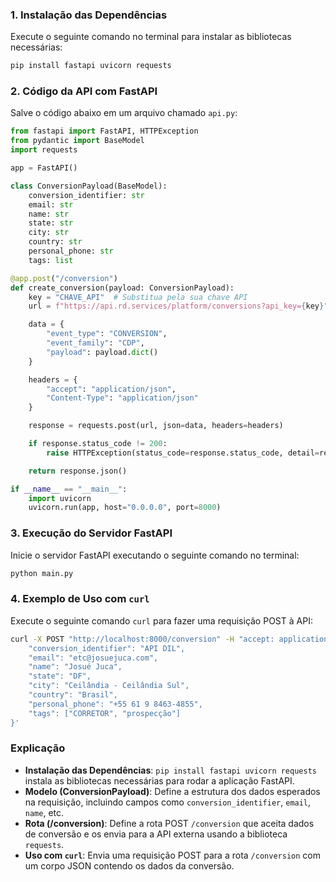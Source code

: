 ### 1. Instalação das Dependências

Execute o seguinte comando no terminal para instalar as bibliotecas necessárias:

```bash
pip install fastapi uvicorn requests
```

### 2. Código da API com FastAPI

Salve o código abaixo em um arquivo chamado `api.py`:

```python
from fastapi import FastAPI, HTTPException
from pydantic import BaseModel
import requests

app = FastAPI()

class ConversionPayload(BaseModel):
    conversion_identifier: str
    email: str
    name: str
    state: str
    city: str
    country: str
    personal_phone: str
    tags: list

@app.post("/conversion")
def create_conversion(payload: ConversionPayload):
    key = "CHAVE_API"  # Substitua pela sua chave API
    url = f"https://api.rd.services/platform/conversions?api_key={key}"

    data = {
        "event_type": "CONVERSION",
        "event_family": "CDP",
        "payload": payload.dict()
    }

    headers = {
        "accept": "application/json",
        "Content-Type": "application/json"
    }

    response = requests.post(url, json=data, headers=headers)

    if response.status_code != 200:
        raise HTTPException(status_code=response.status_code, detail=response.text)

    return response.json()

if __name__ == "__main__":
    import uvicorn
    uvicorn.run(app, host="0.0.0.0", port=8000)
```

### 3. Execução do Servidor FastAPI

Inicie o servidor FastAPI executando o seguinte comando no terminal:

```bash
python main.py
```

### 4. Exemplo de Uso com `curl`

Execute o seguinte comando `curl` para fazer uma requisição POST à API:

```bash
curl -X POST "http://localhost:8000/conversion" -H "accept: application/json" -H "Content-Type: application/json" -d '{
    "conversion_identifier": "API DIL",
    "email": "etc@josuejuca.com",
    "name": "Josué Juca",
    "state": "DF",
    "city": "Ceilândia - Ceilândia Sul",
    "country": "Brasil",
    "personal_phone": "+55 61 9 8463-4855",
    "tags": ["CORRETOR", "prospecção"]
}'
```

### Explicação

- **Instalação das Dependências**: `pip install fastapi uvicorn requests` instala as bibliotecas necessárias para rodar a aplicação FastAPI.
- **Modelo (ConversionPayload)**: Define a estrutura dos dados esperados na requisição, incluindo campos como `conversion_identifier`, `email`, `name`, etc.
- **Rota (/conversion)**: Define a rota POST `/conversion` que aceita dados de conversão e os envia para a API externa usando a biblioteca `requests`.
- **Uso com `curl`**: Envia uma requisição POST para a rota `/conversion` com um corpo JSON contendo os dados da conversão.
